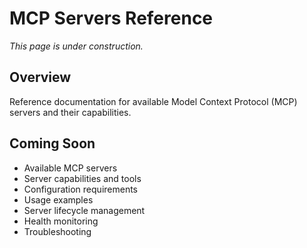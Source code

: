 # MCP Servers Reference

*This page is under construction.*

<!-- TODO: Add MCP servers documentation -->

## Overview

Reference documentation for available Model Context Protocol (MCP) servers and their capabilities.

## Coming Soon

- Available MCP servers
- Server capabilities and tools
- Configuration requirements
- Usage examples
- Server lifecycle management
- Health monitoring
- Troubleshooting

